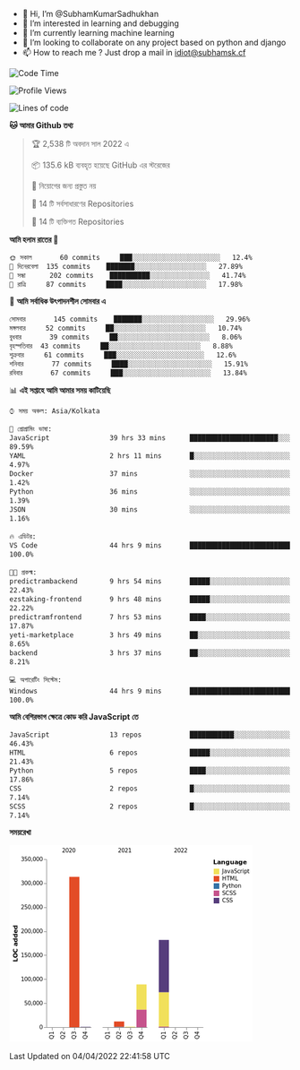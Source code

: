 - 👋 Hi, I’m @SubhamKumarSadhukhan
- 👀 I’m interested in learning and debugging
- 🌱 I’m currently learning machine learning
- 💞️ I’m looking to collaborate on any project based on python and django
- 📫 How to reach me ?
      Just drop a mail in idiot@subhamsk.cf

<!---
SubhamKumarSadhukhan/SubhamKumarSadhukhan is a ✨ special ✨ repository because its `README.md` (this file) appears on your GitHub profile.
You can click the Preview link to take a look at your changes.
--->


<!--START_SECTION:waka-->
![Code Time](http://img.shields.io/badge/Code%20Time-396%20hrs%2034%20mins-blue)

![Profile Views](http://img.shields.io/badge/%E0%A6%AA%E0%A7%8D%E0%A6%B0%E0%A7%8B%E0%A6%AB%E0%A6%BE%E0%A6%87%E0%A6%B2%20%E0%A6%A6%E0%A6%B0%E0%A7%8D%E0%A6%B6%E0%A6%A8-2-blue)

![Lines of code](https://img.shields.io/badge/%E0%A6%B9%E0%A7%8D%E0%A6%AF%E0%A6%BE%E0%A6%B2%E0%A7%8B%20%E0%A6%93%E0%A6%AF%E0%A6%BC%E0%A6%BE%E0%A6%B0%E0%A7%8D%E0%A6%B2%E0%A7%8D%E0%A6%A1%20%E0%A6%A5%E0%A7%87%E0%A6%95%E0%A7%87%20%E0%A6%86%E0%A6%AE%E0%A6%BF%20%E0%A6%B2%E0%A6%BF%E0%A6%96%E0%A7%87%E0%A6%9B%E0%A6%BF-598%20Thousand%20%E0%A6%95%E0%A7%8B%E0%A6%A1%E0%A7%87%E0%A6%B0%20%E0%A6%B2%E0%A6%BE%E0%A6%87%E0%A6%A8-blue)

**🐱 আমার Github তথ্য** 

> 🏆 2,538 টি অবদান সাল 2022 এ
 > 
> 📦 135.6 kB ব্যবহৃত হয়েছে GitHub এর স্টরেজের 
 > 
> 🚫 নিয়োগের জন্য প্রস্তুত নয়
 > 
> 📜 14 টি সর্বসাধারণের Repositories 
 > 
> 🔑 14 টি ব্যক্তিগত Repositories  
 > 
**আমি হলাম রাতের 🦉** 

```text
🌞 সকাল       60 commits     ███░░░░░░░░░░░░░░░░░░░░░░   12.4% 
🌆 দিনেরবেলা  135 commits    ███████░░░░░░░░░░░░░░░░░░   27.89% 
🌃 সন্ধা      202 commits    ██████████░░░░░░░░░░░░░░░   41.74% 
🌙 রাত্রি     87 commits     ████░░░░░░░░░░░░░░░░░░░░░   17.98%

```
📅 **আমি সর্বাধিক উৎপাদনশীল সোমবার এ** 

```text
সোমবার       145 commits    ███████░░░░░░░░░░░░░░░░░░   29.96% 
মঙ্গলবার     52 commits     ██░░░░░░░░░░░░░░░░░░░░░░░   10.74% 
বুধবার       39 commits     ██░░░░░░░░░░░░░░░░░░░░░░░   8.06% 
বৃহস্পতিবার  43 commits     ██░░░░░░░░░░░░░░░░░░░░░░░   8.88% 
শুক্রবার     61 commits     ███░░░░░░░░░░░░░░░░░░░░░░   12.6% 
শনিবার       77 commits     ████░░░░░░░░░░░░░░░░░░░░░   15.91% 
রবিবার       67 commits     ███░░░░░░░░░░░░░░░░░░░░░░   13.84%

```


📊 **এই সপ্তাহে আমি আমার সময় কাটিয়েছি** 

```text
⌚︎ সময় অঞ্চল: Asia/Kolkata

💬 প্রোগ্রামিং ভাষা: 
JavaScript               39 hrs 33 mins      ██████████████████████░░░   89.59% 
YAML                     2 hrs 11 mins       █░░░░░░░░░░░░░░░░░░░░░░░░   4.97% 
Docker                   37 mins             ░░░░░░░░░░░░░░░░░░░░░░░░░   1.42% 
Python                   36 mins             ░░░░░░░░░░░░░░░░░░░░░░░░░   1.39% 
JSON                     30 mins             ░░░░░░░░░░░░░░░░░░░░░░░░░   1.16%

🔥 এডিটর: 
VS Code                  44 hrs 9 mins       █████████████████████████   100.0%

🐱‍💻 প্রকল্ম: 
predictrambackend        9 hrs 54 mins       █████░░░░░░░░░░░░░░░░░░░░   22.43% 
ezstaking-frontend       9 hrs 48 mins       █████░░░░░░░░░░░░░░░░░░░░   22.22% 
predictramfrontend       7 hrs 53 mins       ████░░░░░░░░░░░░░░░░░░░░░   17.87% 
yeti-marketplace         3 hrs 49 mins       ██░░░░░░░░░░░░░░░░░░░░░░░   8.65% 
backend                  3 hrs 37 mins       ██░░░░░░░░░░░░░░░░░░░░░░░   8.21%

💻 অপারেটিং সিস্টেম: 
Windows                  44 hrs 9 mins       █████████████████████████   100.0%

```

**আমি বেশিরভাগ ক্ষেত্রে কোড করি JavaScript তে** 

```text
JavaScript               13 repos            ███████████░░░░░░░░░░░░░░   46.43% 
HTML                     6 repos             █████░░░░░░░░░░░░░░░░░░░░   21.43% 
Python                   5 repos             ████░░░░░░░░░░░░░░░░░░░░░   17.86% 
CSS                      2 repos             █░░░░░░░░░░░░░░░░░░░░░░░░   7.14% 
SCSS                     2 repos             █░░░░░░░░░░░░░░░░░░░░░░░░   7.14%

```


**সময়রেখা**

![Chart not found](https://raw.githubusercontent.com/SubhamKumarSadhukhan/SubhamKumarSadhukhan/main/charts/bar_graph.png) 


 Last Updated on 04/04/2022 22:41:58 UTC
<!--END_SECTION:waka-->
